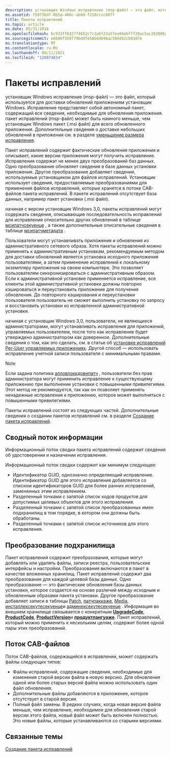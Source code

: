 ```yaml
---
description: установщик Windows исправление (msp-файл) — это файл, который используется для доставки обновлений приложениям установщик Windows.
ms.assetid: f59736d7-0b5a-466c-ab60-f210ccccb07f
title: Пакеты исправлений
ms.topic: article
ms.date: 05/31/2018
ms.openlocfilehash: 6c933ff632774652c7c2a6f23a57ea94ebfff20ac5ac263006a567f66e628ac0
ms.sourcegitcommit: e6600f550f79bddfe58bd4696ac50dd52cb03d7e
ms.translationtype: MT
ms.contentlocale: ru-RU
ms.lasthandoff: 08/11/2021
ms.locfileid: "120074834"
---
```

# <a name="patch-packages"></a>Пакеты исправлений

установщик Windows исправление (msp-файл) — это файл, который используется для доставки обновлений приложениям установщик Windows. Исправление представляет собой автономный пакет, содержащий все сведения, необходимые для обновления приложения. пакет исправлений (msp-файл) может быть намного меньше, чем установщик Windows пакет (.msi файл) для всего обновленного приложения. Дополнительные сведения о доставке небольших обновлений в приложения см. в разделе [уменьшение размера исправления](reducing-patch-size.md).

Пакет исправлений содержит фактические обновления приложения и описывает, какие версии приложения могут получить исправление. Исправления содержат не менее двух преобразований баз данных. Одно преобразование обновляет сведения в базе данных установки приложения. Другое преобразование добавляет сведения, используемые установщиком для файлов исправлений. Установщик использует сведения, предоставляемые преобразованиями для применения файлов исправлений, которые хранятся в потоке CAB-файлов пакета исправлений. В пакете исправлений отсутствует база данных, например пакет установки (.msi файл).

начиная с версии установщик Windows 3,0, пакеты исправлений могут содержать сведения, описывающие последовательность исправлений для исправления относительно других обновлений в таблице [мсипатчсекуенце](msipatchsequence-table.md) , а также дополнительные описательные сведения в таблице [мсипатчметадата](msipatchmetadata-table.md) .

Пользователи могут устанавливать приложения и обновления из административного сетевого образа. Хотя пакеты исправлений можно применять к административным установкам, рекомендуемым методом для доставки обновлений является установка исходного приложения пользователями, а затем применение исправлений к локальному экземпляру приложения на своем компьютере. Это позволяет пользователям синхронизироваться с административным образом. Если к административной установке применяется исправление, все клиенты этой административной установки должны повторно кэшироваться и переустановить приложение для получения обновления. До повторного кэширования и переустановки пользователя пользователь не сможет выполнить установку по запросу и восстановить установки из исправленной административной установки.

начиная с установщик Windows 3,0, пользователи, не являющиеся администраторами, могут устанавливать исправления для приложений, управляемых пользователем, после того как исправление будет утверждено администратором как доверенное. Дополнительные сведения о том, как это сделать, см. в статье об [установке исправлений Per-User управляемых приложениях](patching-per-user-managed-applications.md). Другой способ — использовать исправление учетной записи пользователя с минимальными правами.

> [!Note]  
> Если задана политика [алловлоккдовнпатч](allowlockdownpatch.md) , пользователи без прав администратора могут применить исправление к существующему приложению при выполнении установки с повышенными привилегиями. Этот метод не рекомендуется, так как он позволяет применять ненадежные исправления к приложению, которое может выполняться с повышенными привилегиями.

 

Пакеты исправлений состоят из следующих частей. Дополнительные сведения о создании пакетов исправлений см. в разделе [Создание пакета исправлений](creating-a-patch-package.md).

## <a name="summary-information-stream"></a>Сводный поток информации

Информационный поток сводки пакета исправлений содержит сведения об удостоверении и назначении исправления.

Информационный поток сводки содержит как минимум следующее:

-   Идентификатор GUID, однозначно определяющий исправление. Идентификатор GUID для этого исправления добавляется со списком идентификаторов GUID для более ранних исправлений, замененных этим исправлением.
-   Разделенный точками с запятой список кодов продуктов для допустимых целевых объектов для этого исправления.
-   Разделенный точками с запятой список преобразованных имен подхранилищ в том порядке, в котором они должны быть обработаны.
-   Разделенный точками с запятой список источников для этого исправления.

## <a name="transform-substorage"></a>Преобразование подхранилища

Пакет исправлений содержит преобразования, которые могут добавлять или удалять файлы, записи реестра, пользовательские интерфейсы и настройки. Преобразования включаются в пакет в качестве вложенных хранилищ. Пакет исправлений содержит два преобразования для каждой целевой базы данных. Одно преобразование — это фактические обновления базы данных установки, которое создается на основе различий между исходным и обновленным образами пакета установки. Другое преобразование добавляет записи в таблицы [Patch](patch-table.md), [патчпаккаже](patchpackage-table.md), [Media](media-table.md), [инсталлексекутесекуенце](installexecutesequence-table.md)и [админексекутесекуенце](adminexecutesequence-table.md) . Информация во внешнем хранилище связывается с конкретным [**UpgradeCode**](upgradecode.md), [**ProductCode**](productcode.md), [**ProductVersion**](productversion.md)и [**продуктлангуаже**](productlanguage.md). Пакет исправлений, который можно применить к нескольким целям, содержит более одной пары этих преобразований.

## <a name="cabinet-file-stream"></a>Поток CAB-файлов

Поток CAB-файлов, содержащийся в исправлении, может содержать файлы следующих типов:

-   Файлы исправлений, содержащие сведения, необходимые для изменения старой версии файла в новую версию. Для обновления одной или более старых версий файла можно использовать один файл обновления.
-   Дополнительные файлы добавляются в приложение, которое отсутствует в старой версии.
-   Полный файл замены. В редких случаях, когда новая версия файла меньше, чем исправление, необходимое для обновления старой версии этого файла, новый файл может быть включен полностью. Это новые файлы, которые устанавливаются со старыми версиями.

## <a name="related-topics"></a>Связанные темы

<dl> <dt>

[Создание пакета исправлений](creating-a-patch-package.md)
</dt> </dl>

 

 



